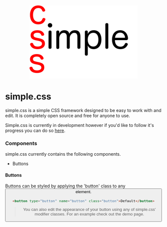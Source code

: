 <p align="center">
  <img src="logo.png">  
</p>

# simple.css
simple.css is a simple CSS framework designed to be easy to work with and edit. It is completely
open source and free for anyone to use.

Simple.css is currently in development however if you'd like to follow it's progress you can do so [here](http://cpdev.me/simple.css/).

### Components
simple.css currently contains the following components.
* Buttons

#### Buttons
Buttons can be styled by applying the 'button' class to any <button> element.
```html
<button type="button" name="button" class="button">Default</button>
```

> You can also edit the appearance of your button using any of simple.css' modifier classes. For an example check out the demo page.
